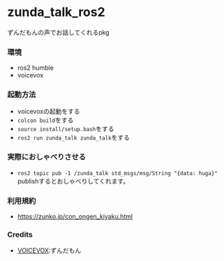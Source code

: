# zunda_talk_ros2
ずんだもんの声でお話してくれるpkg

### 環境
- ros2 humble
- voicevox

### 起動方法
- voicevoxの起動をする
- `colcon build`をする
- `source install/setup.bash`をする
- `ros2 run zunda_talk zunda_talk`をする

### 実際におしゃべりさせる
- `ros2 topic pub -1 /zunda_talk std_msgs/msg/String "{data: huga}"` publishするとおしゃべりしてくれます。

### 利用規約
- https://zunko.jp/con_ongen_kiyaku.html

### Credits
- [VOICEVOX](https://voicevox.hiroshiba.jp/):ずんだもん
